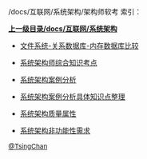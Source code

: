 /docs/互联网/系统架构/架构师软考 索引：


**[上一级目录/docs/互联网/系统架构](/docs/互联网/系统架构/index.md)**

- [文件系统-关系数据库-内存数据库比较](/docs/互联网/系统架构/架构师软考/文件系统-关系数据库-内存数据库比较.md)

- [系统架构师综合知识考点](/docs/互联网/系统架构/架构师软考/系统架构师综合知识考点.md)

- [系统架构案例分析](/docs/互联网/系统架构/架构师软考/系统架构案例分析.md)

- [系统架构案例分析具体知识点整理](/docs/互联网/系统架构/架构师软考/系统架构案例分析具体知识点整理.md)

- [系统架构质量属性](/docs/互联网/系统架构/架构师软考/系统架构质量属性.md)

- [系统架构非功能性需求](/docs/互联网/系统架构/架构师软考/系统架构非功能性需求.md)


<font size=2 color='grey'> [@TsingChan](http://www.9ong.com/) </font>